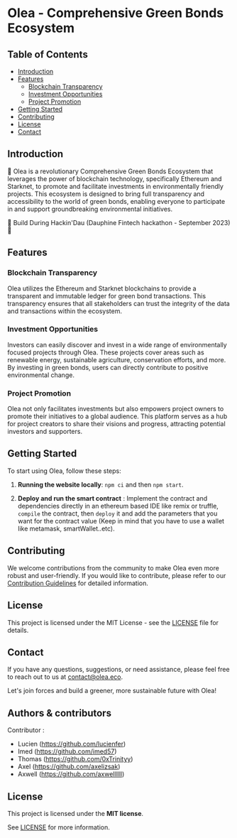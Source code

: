 # Olea - Comprehensive Green Bonds Ecosystem

## Table of Contents

- [Introduction](#introduction)
- [Features](#features)
  - [Blockchain Transparency](#blockchain-transparency)
  - [Investment Opportunities](#investment-opportunities)
  - [Project Promotion](#project-promotion)
- [Getting Started](#getting-started)
- [Contributing](#contributing)
- [License](#license)
- [Contact](#contact)

## Introduction

🌱 Olea is a revolutionary Comprehensive Green Bonds Ecosystem that leverages the power of blockchain technology, specifically Ethereum and Starknet, to promote and facilitate investments in environmentally friendly projects. This ecosystem is designed to bring full transparency and accessibility to the world of green bonds, enabling everyone to participate in and support groundbreaking environmental initiatives.

🚧 Build During Hackin'Dau (Dauphine Fintech hackathon - September 2023) 🚧

## Features

### Blockchain Transparency

Olea utilizes the Ethereum and Starknet blockchains to provide a transparent and immutable ledger for green bond transactions. This transparency ensures that all stakeholders can trust the integrity of the data and transactions within the ecosystem.

### Investment Opportunities

Investors can easily discover and invest in a wide range of environmentally focused projects through Olea. These projects cover areas such as renewable energy, sustainable agriculture, conservation efforts, and more. By investing in green bonds, users can directly contribute to positive environmental change.

### Project Promotion

Olea not only facilitates investments but also empowers project owners to promote their initiatives to a global audience. This platform serves as a hub for project creators to share their visions and progress, attracting potential investors and supporters.

## Getting Started

To start using Olea, follow these steps:

1. **Running the website locally**: ```npm ci``` and then ```npm start```.
  
2. **Deploy and run the smart contract** : Implement the contract and dependencies directly in an ethereum based IDE like remix or truffle, ```compile```
the contract, then ```deploy``` it and add the parameters that you want for the contract value (Keep in mind that you have to use a wallet like metamask, smartWallet..etc).

## Contributing

We welcome contributions from the community to make Olea even more robust and user-friendly. 
If you would like to contribute, please refer to our [Contribution Guidelines](CONTRIBUTING.md) for detailed information.

## License

This project is licensed under the MIT License - see the [LICENSE](LICENSE) file for details.

## Contact

If you have any questions, suggestions, or need assistance, please feel free to reach out to us at [contact@olea.eco](mailto:contact@olea.eco).

Let's join forces and build a greener, more sustainable future with Olea!


## Authors & contributors

Contributor :
  - Lucien (https://github.com/lucienfer)
  - Imed (https://github.com/imed57)
  - Thomas (https://github.com/0xTrinityy)
  - Axel (https://github.com/axelizsak)
  - Axwell (https://github.com/axwellllll)

## License

This project is licensed under the **MIT license**.

See [LICENSE](LICENSE) for more information.
